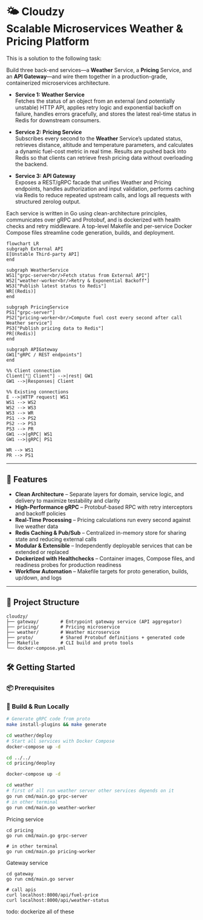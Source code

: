 # 🌤️ Cloudzy<br>Scalable Microservices Weather & Pricing Platform

This is a solution to the following task: 

Build three back-end services—a **Weather** Service, a **Pricing** Service, and an **API Gateway**—and wire them together in a production-grade, containerized microservices architecture.

- **Service 1: Weather Service**  
  Fetches the status of an object from an external (and potentially unstable) HTTP API, applies retry logic and exponential backoff on failure, handles errors gracefully, and stores the latest real-time status in Redis for downstream consumers.

- **Service 2: Pricing Service**  
  Subscribes every second to the **Weather** Service’s updated status, retrieves distance, altitude and temperature parameters, and calculates a dynamic fuel-cost metric in real time. Results are pushed back into Redis so that clients can retrieve fresh pricing data without overloading the backend.

- **Service 3: API Gateway**  
  Exposes a REST/gRPC facade that unifies Weather and Pricing endpoints, handles authorization and input validation, performs caching via Redis to reduce repeated upstream calls, and logs all requests with structured zerolog output.

Each service is written in Go using clean-architecture principles, communicates over gRPC and Protobuf, and is dockerized with health checks and retry middleware. A top-level Makefile and per-service Docker Compose files streamline code generation, builds, and deployment.

```mermaid
flowchart LR
subgraph External API
E[Unstable Third-party API]
end

subgraph WeatherService
WS1["grpc-server<br/>Fetch status from External API"]
WS2["weather-worker<br/>Retry & Exponential Backoff"]
WS3["Publish latest status to Redis"]
WR[(Redis)]
end

subgraph PricingService
PS1["grpc-server"]
PS2["pricing-worker<br/>Compute fuel cost every second after call Weather service"]
PS3["Publish pricing data to Redis"]
PR[(Redis)]
end

subgraph APIGateway
GW1["gRPC / REST endpoints"]
end

%% Client connection
Client["👤 Client"] -->|rest| GW1
GW1 -->|Responses| Client

%% Existing connections
E -->|HTTP request| WS1
WS1 --> WS2
WS2 --> WS3
WS3 --> WR
PS1 --> PS2
PS2 --> PS3
PS3 --> PR
GW1 -->|gRPC| WS1
GW1 -->|gRPC| PS1

WR --> WS1
PR --> PS1
```

---

## 🚀 Features

- **Clean Architecture** – Separate layers for domain, service logic, and delivery to maximize testability and clarity  
- **High-Performance gRPC** – Protobuf-based RPC with retry interceptors and backoff policies  
- **Real-Time Processing** – Pricing calculations run every second against live weather data  
- **Redis Caching & Pub/Sub** – Centralized in-memory store for sharing state and reducing external calls  
- **Modular & Extensible** – Independently deployable services that can be extended or replaced  
- **Dockerized with Healthchecks** – Container images, Compose files, and readiness probes for production readiness  
- **Workflow Automation** – Makefile targets for proto generation, builds, up/down, and logs

---

## 📁 Project Structure

```
cloudzy/
├── gateway/        # Entrypoint gateway service (API aggregator)
├── pricing/        # Pricing microservice
├── weather/        # Weather microservice
├── proto/          # Shared Protobuf definitions + generated code
├── Makefile        # CLI build and proto tools
└── docker-compose.yml
```

## 🛠️ Getting Started

### 📦 Prerequisites

### 🔧 Build & Run Locally

```bash
# Generate gRPC code from proto
make install-plugins && make generate

cd weather/deploy
# Start all services with Docker Compose
docker-compose up -d

cd ../../
cd pricing/deoploy

docker-compose up -d

cd weather
# first of all run weather server other services depends on it
go run cmd/main.go grpc-server
# in other terminal
go run cmd/main.go weather-worker
```

Pricing service
```
cd pricing
go run cmd/main.go grpc-server

# in other terminal
go run cmd/main.go pricing-worker
```
Gateway service
```
cd gateway
go run cmd/main.go server

# call apis
curl localhost:8000/api/fuel-price
curl localhost:8000/api/weather-status
```
todo: dockerize all of these